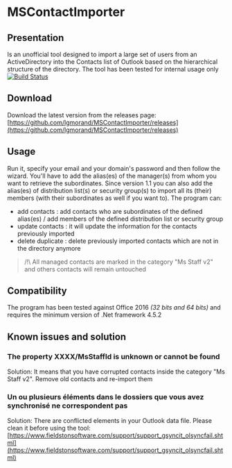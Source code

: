 # MSContactImporter

## Presentation

Is an unofficial tool designed to import a large set of users from an ActiveDirectory into the Contacts list of Outlook based on the hierarchical structure of the directory.
The tool has been tested for internal usage only [![Build Status](https://lgmorand.visualstudio.com/MSContactImporter/_apis/build/status/lgmorand.MSContactImporter)](https://lgmorand.visualstudio.com/MSContactImporter/_build/latest?definitionId=18)

## Download

Download the latest version from the releases page: [https://github.com/lgmorand/MSContactImporter/releases](https://github.com/lgmorand/MSContactImporter/releases)

## Usage

Run it, specify your email and your domain's password and then follow the wizard. You'll have to add the alias(es) of the manager(s) from whom you want to retrieve the subordinates. Since version 1.1 you can also add the alias(es) of distribution list(s) or security group(s) to import all its (their) members (with their subordinates as well if you want to). 
The program can:

- add contacts : add contacts who are subordinates of the defined alias(es) / add members of the defined distribution list or security group
- update contacts : it will update the information for the contacts previously imported
- delete duplicate : delete previously imported contacts which are not in the directory anymore

> /!\ All managed contacts are marked in the category "Ms Staff v2" and others contacts will remain untouched

## Compatibility

The program has been tested against Office 2016 *(32 bits and 64 bits)* and requires the minimum version of .Net framework 4.5.2

## Known issues and solution

### The property XXXX/MsStaffId is unknown or cannot be found

Solution: It means that you have corrupted contacts inside the category "Ms Staff v2". Remove old contacts and re-import them

### Un ou plusieurs éléments dans le dossiers que vous avez synchronisé ne correspondent pas

Solution: There are conflicted elements in your Outlook data file. Please clean it before using the tool: [https://www.fieldstonsoftware.com/support/support_gsyncit_olsyncfail.shtml](https://www.fieldstonsoftware.com/support/support_gsyncit_olsyncfail.shtml)
